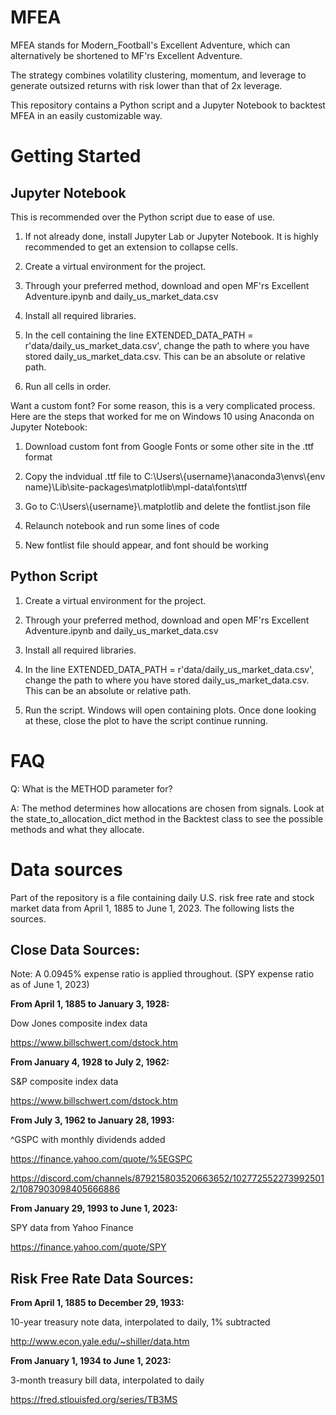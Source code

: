 # MFEA

MFEA stands for Modern_Football's Excellent Adventure, which can alternatively be shortened to MF'rs Excellent Adventure.

The strategy combines volatility clustering, momentum, and leverage to generate outsized returns with risk lower than that of 2x leverage.

This repository contains a Python script and a Jupyter Notebook to backtest MFEA in an easily customizable way.

# Getting Started

## Jupyter Notebook

This is recommended over the Python script due to ease of use.

1. If not already done, install Jupyter Lab or Jupyter Notebook. It is highly recommended to get an extension to collapse cells.
   
2. Create a virtual environment for the project.
   
3. Through your preferred method, download and open MF'rs Excellent Adventure.ipynb and daily_us_market_data.csv
   
4. Install all required libraries.
   
5. In the cell containing the line EXTENDED_DATA_PATH = r'data/daily_us_market_data.csv', change the path to where you have stored daily_us_market_data.csv. This can be an absolute or relative path.
    
6. Run all cells in order.

Want a custom font? For some reason, this is a very complicated process. Here are the steps that worked for me on Windows 10 using Anaconda on Jupyter Notebook:

1. Download custom font from Google Fonts or some other site in the .ttf format

2. Copy the indvidual .ttf file to C:\\Users\\{username}\\anaconda3\\envs\\{env name}\\Lib\\site-packages\\matplotlib\\mpl-data\\fonts\\ttf

3. Go to C:\\Users\\{username}\\.matplotlib and delete the fontlist.json file
  
4. Relaunch notebook and run some lines of code

5. New fontlist file should appear, and font should be working

## Python Script

1. Create a virtual environment for the project.
   
2. Through your preferred method, download and open MF'rs Excellent Adventure.ipynb and daily_us_market_data.csv
   
3. Install all required libraries.
   
4. In the line EXTENDED_DATA_PATH = r'data/daily_us_market_data.csv', change the path to where you have stored daily_us_market_data.csv. This can be an absolute or relative path.
   
5. Run the script. Windows will open containing plots. Once done looking at these, close the plot to have the script continue running.

# FAQ

Q: What is the METHOD parameter for?

A: The method determines how allocations are chosen from signals. Look at the state_to_allocation_dict method in the Backtest class to see the possible methods and what they allocate.
    
# Data sources 

Part of the repository is a file containing daily U.S. risk free rate and stock market data from April 1, 1885 to June 1, 2023. The following lists the sources.

## Close Data Sources:

Note: A 0.0945% expense ratio is applied throughout. (SPY expense ratio as of June 1, 2023)

**From April 1, 1885 to January 3, 1928:**

Dow Jones composite index data

https://www.billschwert.com/dstock.htm

**From January 4, 1928 to July 2, 1962:**

S&P composite index data

https://www.billschwert.com/dstock.htm

**From July 3, 1962 to January 28, 1993:**

^GSPC with monthly dividends added

https://finance.yahoo.com/quote/%5EGSPC

https://discord.com/channels/879215803520663652/1027725522739925012/1087903098405666886

**From January 29, 1993 to June 1, 2023:**

SPY data from Yahoo Finance

https://finance.yahoo.com/quote/SPY

## Risk Free Rate Data Sources:

**From April 1, 1885 to December 29, 1933:**

10-year treasury note data, interpolated to daily, 1% subtracted

http://www.econ.yale.edu/~shiller/data.htm

**From January 1, 1934 to June 1, 2023:**

3-month treasury bill data, interpolated to daily

https://fred.stlouisfed.org/series/TB3MS

